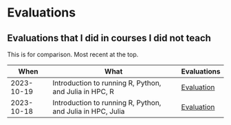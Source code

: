 # Evaluations

## Evaluations that I did in courses I did not teach

This is for comparison.
Most recent at the top.

When      |What                                                       |Evaluations
----------|-----------------------------------------------------------|-----------
2023-10-19|Introduction to running R, Python, and Julia in HPC, R     |[Evaluation](https://github.com/UPPMAX/R-python-julia-matlab-HPC/blob/main/evaluations/20231019/README.md)
2023-10-18|Introduction to running R, Python, and Julia in HPC, Julia |[Evaluation](https://github.com/UPPMAX/R-python-julia-matlab-HPC/blob/main/evaluations/20231018/README.md)
